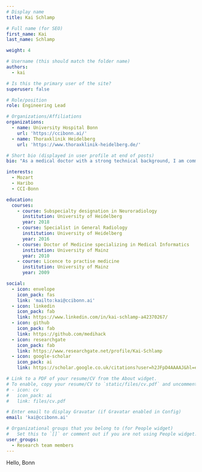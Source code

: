 ```yaml
---
# Display name
title: Kai Schlamp

# Full name (for SEO)
first_name: Kai
last_name: Schlamp

weight: 4

# Username (this should match the folder name)
authors:
  - kai

# Is this the primary user of the site?
superuser: false

# Role/position
role: Engineering Lead

# Organizations/Affiliations
organizations:
  - name: University Hospital Bonn
    url: 'https://ccibonn.ai/'
  - name: Thoraxklinik Heidelberg
    url: 'https://www.thoraxklinik-heidelberg.de/'

# Short bio (displayed in user profile at end of posts)
bio: "As a medical doctor with a strong technical background, I am committed to developing innovative medical software that has a meaningful impact."

interests:
  - Mozart
  - Haribo
  - CCI-Bonn

education:
  courses:
    - course: Subspecialty designation in Neuroradiology
      institution: University of Heidelberg
      year: 2018
    - course: Specialist in General Radiology
      institution: University of Heidelberg
      year: 2016
    - course: Doctor of Medicine specializing in Medical Informatics
      institution: University of Mainz
      year: 2010
    - course: Licence to practise medicine
      institution: University of Mainz
      year: 2009

social:
  - icon: envelope
    icon_pack: fas
    link: 'mailto:kai@ccibonn.ai'
  - icon: linkedin
    icon_pack: fab
    link: https://www.linkedin.com/in/kai-schlamp-a42370267/
  - icon: github
    icon_pack: fab
    link: https://github.com/medihack
  - icon: researchgate
    icon_pack: fab
    link: https://www.researchgate.net/profile/Kai-Schlamp
  - icon: google-scholar
    icon_pack: ai
    link: https://scholar.google.co.uk/citations?user=h2JFpD4AAAAJ&hl=en

# Link to a PDF of your resume/CV from the About widget.
# To enable, copy your resume/CV to `static/files/cv.pdf` and uncomment the lines below.
# - icon: cv
#   icon_pack: ai
#   link: files/cv.pdf

# Enter email to display Gravatar (if Gravatar enabled in Config)
email: 'kai@ccibonn.ai'

# Organizational groups that you belong to (for People widget)
#   Set this to `[]` or comment out if you are not using People widget.
user_groups:
  - Research team members
---
```


Hello, Bonn
